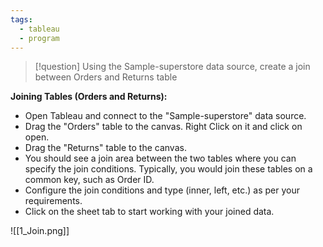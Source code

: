 ```yaml
---
tags:
  - tableau
  - program
---
```

>[!question] Using the Sample-superstore data source, create a join between Orders and Returns table

**Joining Tables (Orders and Returns):**

- Open Tableau and connect to the "Sample-superstore" data source.
- Drag the "Orders" table to the canvas. Right Click on it and click on open.
- Drag the "Returns" table to the canvas.
- You should see a join area between the two tables where you can specify the join conditions. Typically, you would join these tables on a common key, such as Order ID.
- Configure the join conditions and type (inner, left, etc.) as per your requirements.
- Click on the sheet tab to start working with your joined data.

![[1_Join.png]]